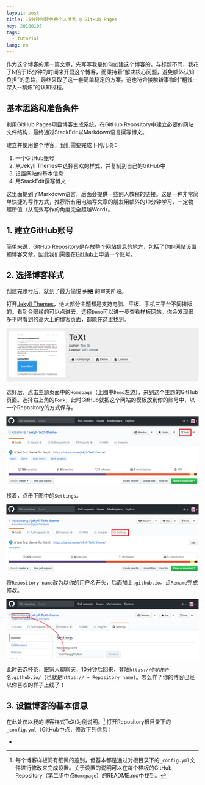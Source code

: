 ```yaml
---
layout: post
title: 15分钟创建免费个人博客 @ GitHub Pages
key: 20180105
tags:
  - tutorial
lang: en
---
```


作为这个博客的第一篇文章，先写写我是如何创建这个博客的。与标题不同，我花了N倍于15分钟的时间来开启这个博客，而秉持着“解决核心问题，避免额外认知负担”的思路，最终采取了这一套简单稳定的方案。这也符合接触新事物时“粗浅--深入--精炼”的认知过程。

##  基本思路和准备条件

利用GitHub Pages项目博客生成系统，在GitHub Repository中建立必要的网站文件结构，最终通过StackEdit以Markdown语言撰写博文。

建立并使用整个博客，我们需要完成下列几项：

1.  一个GitHub账号
2. 从Jekyll Themes中选择喜欢的样式，并复制到自己的GitHub中
3.  设置网站的基本信息
4. 用StackEdit撰写博文

这里面提到了Markdown语言，后面会提供一些别人教程的链接。这是一种非常简单快捷的写作方式，推荐所有用电脑写文章的朋友用额外的10分钟学习，一定物超所值（从高效写作的角度完全超越Word）。

##  1. 建立GitHub账号

简单来说，GitHub Repository是存放整个网站信息的地方，包括了你的网站设置和博客文章。因此我们需要在[GitHub](https://github.com/)上申请一个账号。

##  2. 选择博客样式

创建完账号后，就到了最为愉悦 ~~纠结~~ 的审美阶段。

打开[Jekyll Themes](http://jekyllthemes.org/)，绝大部分主题都是支持电脑、平板、手机三平台不同排版的。看到合眼缘的可以点进去，选择`Demo`可以进一步查看样板网站。你会发现很多平时看到的高大上的博客页面，都能在这里找到。

![Jekyll](https://github.com/YestinYang/YestinYang.github.io/raw/master/screenshots/2018-01-05_Jekyll.png)

选好后，点击主题页面中的`Homepage`（上图中`Demo`左边），来到这个主题的GitHub页面。选择右上角的`Fork`，此时GitHub就把这个网站的模板放到你的账号中，以一个Repository的方式保存。

![Fork](https://github.com/YestinYang/YestinYang.github.io/raw/master/screenshots/2018-01-05_Fork.png)

接着，点击下图中的`Settings`。

![Settings](https://github.com/YestinYang/YestinYang.github.io/raw/master/screenshots/2018-01-05_Settings.png)

将`Repository name`改为以你的用户名开头，后面加上`.github.io`。点`Rename`完成修改。

![Rename](https://github.com/YestinYang/YestinYang.github.io/raw/master/screenshots/2018-01-05_Rename.png)

此时去泡杯茶，跟家人聊聊天，10分钟后回来，登陆`https://你的用户名.github.io/`（也就是`https:// + Repository name`）。怎么样？你的博客已经以你喜欢的样子上线了！

##  3. 设置博客的基本信息

在此处仅以我的博客样式TeXt为例说明。[^1] 打开Repository根目录下的`_config.yml`（GitHub中点，修改下列信息：

-  





[^1]: 每个博客样板间有细微的差别，但基本都是通过对根目录下的`_config.yml`文件进行修改来完成设置。关于设置的说明可以在每个样板的GitHub Repository（第二步中点`Homepage`）的README.md中找到。
<!--stackedit_data:
eyJoaXN0b3J5IjpbMTUzOTIxMTA0XX0=
-->